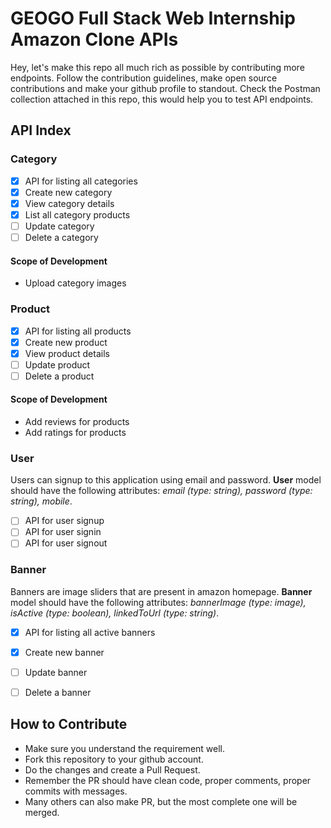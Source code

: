 # GEOGO Full Stack Web Internship Amazon Clone APIs
Hey, let's make this repo all much rich as possible by contributing more endpoints. Follow the contribution guidelines, make open source contributions and make your github profile to standout. Check the Postman collection attached in this repo, this would help you to test API endpoints.

## API Index

### Category
- [x] API for listing all categories
- [x] Create new category
- [x] View category details
- [x] List all category products
- [ ] Update category
- [ ] Delete a category

#### Scope of Development
- Upload category images

### Product
- [x] API for listing all products
- [x] Create new product
- [x] View product details
- [ ] Update product
- [ ] Delete a product

#### Scope of Development
- Add reviews for products
- Add ratings for products

### User
Users can signup to this application using email and password. 
__User__ model should have the following attributes: *email (type: string), password (type: string), mobile*.
- [ ] API for user signup
- [ ] API for user signin
- [ ] API for user signout

### Banner
Banners are image sliders that are present in amazon homepage. 
**Banner** model should have the following attributes: *bannerImage (type: image), isActive (type: boolean), linkedToUrl (type: string)*.
- [x] API for listing all active banners
- [x] Create new banner
- [ ] Update banner
- [ ] Delete a banner



## How to Contribute
- Make sure you understand the requirement well.
- Fork this repository to your github account.
- Do the changes and create a Pull Request.
- Remember the PR should have clean code, proper comments, proper commits with messages.
- Many others can also make PR, but the most complete one will be merged.
